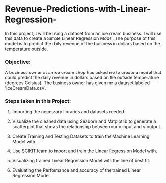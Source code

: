 # Revenue-Predictions-with-Linear-Regression-
In this project, I will be using a dataset from an ice cream business. I will use this data to create a Simple Linear Regression Model. The purpose of this model is to predict the daily revenue of the business in dollars based on the temperature outside.

### Objective: 
A business owner at an ice cream shop has asked me to create a model that could predict the daily revenue in dollars based on the outside temperature (degrees Celsius). The business owner has given me a dataset labeled 'IceCreamData.csv'. 

### Steps taken in this Project:
1) Importing the necessary libraries and datasets needed.

2) Visualize the cleaned data using Seaborn and Matplotlib to generate a scatterplot that shows the relationship between our x input and y output. 

3) Create Training and Testing Datasets to train the Machine Learning Model with.

4) Use SCIKIT learn to import and train the Linear Regression Model with.

5) Visualizing trained Linear Regression Model with the line of best fit.

6) Evaluating the Performance and accuracy of the trained Linear Regression Model.
